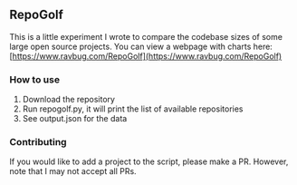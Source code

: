 ## RepoGolf

This is a little experiment I wrote to compare the codebase sizes of some large open source projects. 
You can view a webpage with charts here: [https://www.ravbug.com/RepoGolf](https://www.ravbug.com/RepoGolf)

### How to use
1. Download the repository
2. Run repogolf.py, it will print the list of available repositories
3. See output.json for the data

### Contributing
If you would like to add a project to the script, please make a PR. However, note that I may not accept all PRs. 
